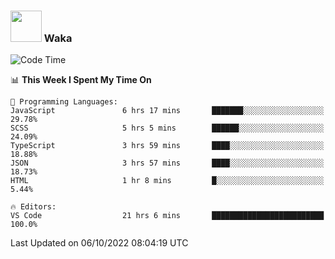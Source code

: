 ### <img src="https://media.giphy.com/media/VgCDAzcKvsR6OM0uWg/giphy.gif" width="50"> Waka

  <!--START_SECTION:waka-->
![Code Time](http://img.shields.io/badge/Code%20Time-914%20hrs%2055%20mins-blue)

📊 **This Week I Spent My Time On** 

```text
💬 Programming Languages: 
JavaScript               6 hrs 17 mins       ███████░░░░░░░░░░░░░░░░░░   29.78% 
SCSS                     5 hrs 5 mins        ██████░░░░░░░░░░░░░░░░░░░   24.09% 
TypeScript               3 hrs 59 mins       ████░░░░░░░░░░░░░░░░░░░░░   18.88% 
JSON                     3 hrs 57 mins       ████░░░░░░░░░░░░░░░░░░░░░   18.73% 
HTML                     1 hr 8 mins         █░░░░░░░░░░░░░░░░░░░░░░░░   5.44%

🔥 Editors: 
VS Code                  21 hrs 6 mins       █████████████████████████   100.0%

```


 Last Updated on 06/10/2022 08:04:19 UTC
<!--END_SECTION:waka-->
